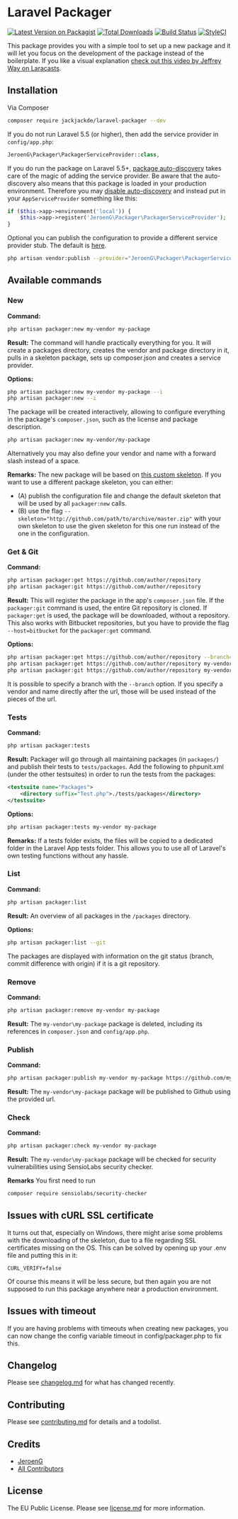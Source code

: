 # Laravel Packager

[![Latest Version on Packagist][ico-version]][link-packagist]
[![Total Downloads][ico-downloads]][link-downloads]
[![Build Status][ico-travis]][link-travis]
[![StyleCI][ico-styleci]][link-styleci]

This package provides you with a simple tool to set up a new package and it will let you focus on the development of the package instead of the boilerplate. If you like a visual explanation [check out this video by Jeffrey Way on Laracasts](https://laracasts.com/series/building-laracasts/episodes/3).

## Installation

Via Composer

```bash
composer require jackjackde/laravel-packager --dev
```

If you do not run Laravel 5.5 (or higher), then add the service provider in `config/app.php`:

```php
JeroenG\Packager\PackagerServiceProvider::class,
```

If you do run the package on Laravel 5.5+, [package auto-discovery](https://medium.com/@taylorotwell/package-auto-discovery-in-laravel-5-5-ea9e3ab20518) takes care of the magic of adding the service provider.
Be aware that the auto-discovery also means that this package is loaded in your production environment. Therefore you may [disable auto-discovery](https://laravel.com/docs/5.5/packages#package-discovery) and instead put in your `AppServiceProvider` something like this:

```php
if ($this->app->environment('local')) {
    $this->app->register('JeroenG\Packager\PackagerServiceProvider');
}
```

Optional you can publish the configuration to provide a different service provider stub. The default is [here](https://github.com/jeroen-g/packager-skeleton).

```bash
php artisan vendor:publish --provider="JeroenG\Packager\PackagerServiceProvider"
```

## Available commands

### New
**Command:**
```bash
php artisan packager:new my-vendor my-package
```

**Result:**
The command will handle practically everything for you. It will create a packages directory, creates the vendor and package directory in it, pulls in a skeleton package, sets up composer.json and creates a service provider.

**Options:**
```bash
php artisan packager:new my-vendor my-package --i
php artisan packager:new --i
```
The package will be created interactively, allowing to configure everything in the package's `composer.json`, such as the license and package description.

```bash
php artisan packager:new my-vendor/my-package
```
Alternatively you may also define your vendor and name with a forward slash instead of a space.

**Remarks:**
The new package will be based on [this custom skeleton](https://github.com/jeroen-g/packager-skeleton). If you want to use a different package skeleton, you can either:
- (A) publish the configuration file and change the default skeleton that will be used by all `packager:new` calls.
- (B) use the flag `--skeleton="http://github.com/path/to/archive/master.zip"` with your own skeleton to use the given skeleton for this one run instead of the one in the configuration.

### Get & Git
**Command:**
```bash
php artisan packager:get https://github.com/author/repository
php artisan packager:git https://github.com/author/repository
```

**Result:**
This will register the package in the app's `composer.json` file.
If the `packager:git` command is used, the entire Git repository is cloned. If `packager:get` is used, the package will be downloaded, without a repository. This also works with Bitbucket repositories, but you have to provide the flag `--host=bitbucket` for the `packager:get` command.

**Options:**
```bash
php artisan packager:get https://github.com/author/repository --branch=develop
php artisan packager:get https://github.com/author/repository my-vendor my-package
php artisan packager:git https://github.com/author/repository my-vendor my-package
```
It is possible to specify a branch with the `--branch` option. If you specify a vendor and name directly after the url, those will be used instead of the pieces of the url.

### Tests
**Command:**
```bash
php artisan packager:tests
```

**Result:**
Packager will go through all maintaining packages (in `packages/`) and publish their tests to `tests/packages`.
Add the following to phpunit.xml (under the other testsuites) in order to run the tests from the packages:
```xml
<testsuite name="Packages">
    <directory suffix="Test.php">./tests/packages</directory>
</testsuite>
```

**Options:**
```bash
php artisan packager:tests my-vendor my-package
```

**Remarks:**
If a tests folder exists, the files will be copied to a dedicated folder in the Laravel App tests folder. This allows you to use all of Laravel's own testing functions without any hassle.

### List
**Command:**
```bash
php artisan packager:list
```

**Result:**
An overview of all packages in the `/packages` directory.

**Options:**
```bash
php artisan packager:list --git
```
The packages are displayed with information on the git status (branch, commit difference with origin) if it is a git repository.

### Remove
**Command:**
```bash
php artisan packager:remove my-vendor my-package
```

**Result:**
The `my-vendor\my-package` package is deleted, including its references in `composer.json` and `config/app.php`.

### Publish
**Command:**
```bash
php artisan packager:publish my-vendor my-package https://github.com/my-vendor/my-package
```

**Result:**
The `my-vendor\my-package` package will be published to Github using the provided url.

### Check
**Command:**
```bash
php artisan packager:check my-vendor my-package
```

**Result:**
The `my-vendor\my-package` package will be checked for security vulnerabilities using SensioLabs security checker.

**Remarks**
You first need to run

```bash
composer require sensiolabs/security-checker
```


## Issues with cURL SSL certificate
It turns out that, especially on Windows, there might arise some problems with the downloading of the skeleton, due to a file regarding SSL certificates missing on the OS. This can be solved by opening up your .env file and putting this in it:
```
CURL_VERIFY=false
```
Of course this means it will be less secure, but then again you are not supposed to run this package anywhere near a production environment.

## Issues with timeout
If you are having problems with timeouts when creating new packages, you can now change the config variable timeout in config/packager.php to fix this.

## Changelog

Please see [changelog.md](changelog.md) for what has changed recently.

## Contributing

Please see [contributing.md](contributing.md) for details and a todolist.

## Credits

- [JeroenG][link-author]
- [All Contributors][link-contributors]

## License

The EU Public License. Please see [license.md](license.md) for more information.


[ico-version]: https://poser.pugx.org/jeroen-g/laravel-packager/v/stable?format=flat-square
[ico-downloads]: https://img.shields.io/packagist/dt/jeroen-g/laravel-packager.svg?style=flat-square
[ico-travis]: https://img.shields.io/travis/Jeroen-G/laravel-packager/master.svg?style=flat-square
[ico-styleci]: https://styleci.io/repos/37218114/shield

[link-packagist]: https://packagist.org/packages/jeroen-g/laravel-packager
[link-downloads]: https://packagist.org/packages/jeroen-g/laravel-packager
[link-travis]: https://travis-ci.org/Jeroen-G/laravel-packager
[link-styleci]: https://styleci.io/repos/37218114
[link-author]: https://github.com/Jeroen-G
[link-contributors]: ../../contributors
